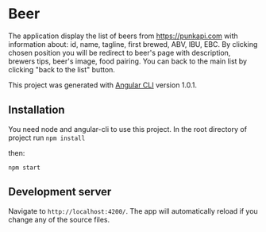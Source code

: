 # Beer

The application display the list of beers from https://punkapi.com with information about: id, name, tagline, first brewed, ABV, IBU, EBC.
By clicking chosen position you will be redirect to beer's page with description, brewers tips, beer's image, food pairing.
You can back to the main list by clicking "back to the list" button.

This project was generated with [Angular CLI](https://github.com/angular/angular-cli) version 1.0.1.

## Installation
You need node and angular-cli to use this project.
In the root directory of project run
`npm install`

then:

`npm start`

## Development server

 Navigate to `http://localhost:4200/`. The app will automatically reload if you change any of the source files.




